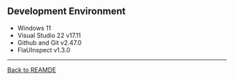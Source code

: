 ## Development Environment

* Windows 11
* Visual Studio 22 v17.11
* Github and Git v2.47.0
* FlaUInspect v1.3.0

---

[Back to REAMDE](../README.md)
